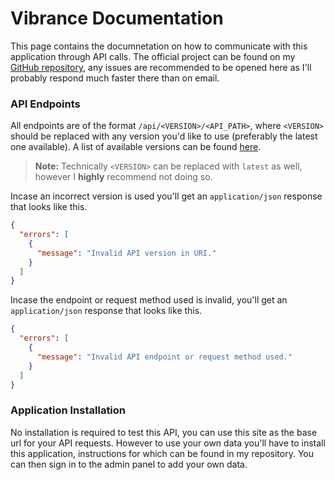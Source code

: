 # Vibrance Documentation

This page contains the documnetation on how to communicate with this application through API calls. The official project can be found on my [GitHub repository](https://github.com/therealsujitk/web-app-vibrance), any issues are recommended to be opened here as I'll probably respond much faster there than on email.

### API Endpoints

All endpoints are of the format `/api/<VERSION>/<API_PATH>`, where `<VERSION>` should be replaced with any version you'd like to use (preferably the latest one available). A list of available versions can be found [here](https://github.com/therealsujitk/web-app-vibrance/tree/main/api).

> **Note:** Technically `<VERSION>` can be replaced with `latest` as well, however I **highly** recommend not doing so.

Incase an incorrect version is used you'll get an `application/json` response that looks like this.

```json
{
  "errors": [
    {
      "message": "Invalid API version in URI."
    }
  ]
}
```

Incase the endpoint or request method used is invalid, you'll get an `application/json` response that looks like this.

```json
{
  "errors": [
    {
      "message": "Invalid API endpoint or request method used."
    }
  ]
}
```

### Application Installation

No installation is required to test this API, you can use this site as the base url for your API requests. However to use your own data you'll have to install this application, instructions for which can be found in my repository. You can then sign in to the admin panel to add your own data.
